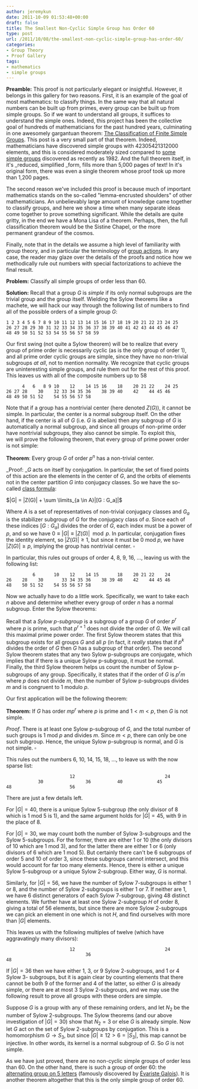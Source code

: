 ```yaml
---
author: jeremykun
date: 2011-10-09 01:53:48+00:00
draft: false
title: The Smallest Non-Cyclic Simple Group has Order 60
type: post
url: /2011/10/08/the-smallest-non-cyclic-simple-group-has-order-60/
categories:
- Group Theory
- Proof Gallery
tags:
- mathematics
- simple groups
---
```


**Preamble:** This proof is not particularly elegant or insightful. However, it belongs in this gallery for two reasons. First, it is an example of the goal of most mathematics: to classify things. In the same way that all natural numbers can be built up from primes, every group can be built up from simple groups. So if we want to understand all groups, it suffices to understand the simple ones. Indeed, this project has been the collective goal of hundreds of mathematicians for the past hundred years, culminating in one awesomely gargantuan theorem: [The Classification of Finite Simple Groups](http://en.wikipedia.org/wiki/Classification_of_finite_simple_groups). This post is a very small part of that theorem. Indeed, mathematicians have discovered simple groups with 42305421312000 elements, and this is considered moderately sized compared to [some simple groups](http://en.wikipedia.org/wiki/Monster_group) discovered as recently as 1982. And the full theorem itself, in it's _reduced, simplified _form, fills more than 5,000 pages of text! In it's original form, there was even a single theorem whose proof took up more than 1,200 pages.

The second reason we've included this proof is because much of important mathematics stands on the so-called "lemma-encrusted shoulders" of other mathematicians. An unbelievably large amount of knowledge came together to classify groups, and here we show a time when many separate ideas come together to prove something significant. While the details are quite gritty, in the end we have a Mona Lisa of a theorem. Perhaps, then, the full classification theorem would be the Sistine Chapel, or the more permanent grandeur of the cosmos.

Finally, note that in the details we assume a high level of familiarity with group theory, and in particular the terminology of [group actions](http://en.wikipedia.org/wiki/Group_action). In any case, the reader may glaze over the details of the proofs and notice how we methodically rule out numbers with special factorizations to achieve the final result.

**Problem:** Classify all simple groups of order less than 60.

**Solution:** Recall that a group $G$ is _simple_ if its only normal subgroups are the trivial group and the group itself. Wielding the Sylow theorems like a machete, we will hack our way through the following list of numbers to find all of the possible orders of a simple group $G$:

    
    1 2 3 4 5 6 7 8 9 10 11 12 13 14 15 16 17 18 19 20 21 22 23 24 25
    26 27 28 29 30 31 32 33 34 35 36 37 38 39 40 41 42 43 44 45 46 47
    48 49 50 51 52 53 54 55 56 57 58 59


Our first swing (not quite a Sylow theorem) will be to realize that every group of prime order is necessarily cyclic (as is the only group of order 1), and all prime order cyclic groups are simple, since they have no non-trivial subgroups _at all_, not to mention normality. We recognize that cyclic groups are uninteresting simple groups, and rule them out for the rest of this proof. This leaves us with all of the composite numbers up to 58

    
          4   6   8 9 10    12    14 15 16    18    20 21 22    24 25
    26 27 28    30    32 33 34 35 36    38 39 40    42    44 45 46
    48 49 50 51 52    54 55 56 57 58


Note that if a group has a nontrivial center (here denoted $Z(G)$), it cannot be simple. In particular, the center is a normal subgroup itself. On the other hand, if the center is all of $G$ (i.e. $G$ is abelian) then any subgroup of $G$ is automatically a normal subgroup, and since all groups of non-prime order have nontrivial subgroups, they also cannot be simple. To exploit this, we will prove the following theorem, that every group of prime power order is not simple:

**Theorem**: Every group $G$ of order $p^n$ has a non-trivial center.

_Proof: _$G$ acts on itself by conjugation. In particular, the set of fixed points of this action are the elements in the center of $G$, and the orbits of elements not in the center partition $G$ into conjugacy classes. So we have the so-called [class formula](http://en.wikipedia.org/wiki/Conjugacy_class#Conjugacy_class_equation):


$|G| = |Z(G)| + \sum \limits_{a \in A}|[G : G_a]|$




Where $A$ is a set of representatives of non-trivial conjugacy classes and $G_a$ is the stabilizer subgroup of $G$ for the conjugacy class of $a$. Since each of these indices $[G:G_a]$ divides the order of $G$, each index must be a power of $p$, and so we have $0 \equiv |G| \equiv |Z(G)| \mod p$. In particular, conjugation fixes the identity element, so $|Z(G)| \geq 1$, but since it must be 0 mod $p$, we have $|Z(G)| \geq p$, implying the group has nontrivial center. $\square$




In particular, this rules out groups of order 4, 8, 9, 16, ..., leaving us with the following list:




    
              6       10    12    14 15       18    20 21 22    24
    26    28    30       33 34 35 36    38 39 40    42    44 45 46
    48    50 51 52    54 55 56 57 58


Now we actually have to do a little work. Specifically, we want to take each $n$ above and determine whether every group of order $n$ has a normal subgroup. Enter the Sylow theorems:

Recall that a _Sylow p-subgroup_ is a subgroup of a group $G$ of order $p^r$ where $p$ is prime, such that $p^{r+1}$ does not divide the order of $G$. We will call this maximal prime power order. The first Sylow theorem states that this subgroup exists for all groups $G$ and all $p$ (in fact, it _really_ states that if $p^k$ divides the order of $G$ then $G$ has a subgroup of that order). The second Sylow theorem states that any two Sylow p-subgroups are conjugate, which implies that if there is a unique Sylow p-subgroup, it must be normal. Finally, the third Sylow theorem helps us count the number of Sylow p-subgroups of any group. Specifically, it states that if the order of $G$ is $p^rm$ where $p$ does not divide $m$, then the number of Sylow p-subgroups divides $m$ and is congruent to 1 modulo $p$.

Our first application will be the following theorem:

**Theorem:** If $G$ has order $mp^r$ where $p$ is prime and $1 < m < p$, then $G$ is not simple.

_Proof_. There is at least one Sylow p-subgroup of $G$, and the total number of such groups is 1 mod $p$ and divides $m$. Since $m < p$, there can only be one such subgroup. Hence, the unique Sylow p-subgroup is normal, and $G$ is not simple. $\square$

This rules out the numbers 6, 10, 14, 15, 18, ..., to leave us with the now sparse list:

    
                            12                                  24
                30                36          40             45
    48                      56


There are just a few details left.

For $|G| = 40$, there is a unique Sylow 5-subgroup (the only divisor of 8 which is 1 mod 5 is 1), and the same argument holds for $|G| = 45$, with 9 in the place of 8.

For $|G| = 30$, we may count both the number of Sylow 3-subgroups and the Sylow 5-subgroups. For the former, there are either 1 or 10 (the only divisors of 10 which are 1 mod 3), and for the latter there are either 1 or 6 (only divisors of 6 which are 1 mod 5). But certainly there can't be 6 subgroups of order 5 and 10 of order 3, since these subgroups cannot intersect, and this would account for far too many elements. Hence, there is either a unique Sylow 5-subgroup or a unique Sylow 2-subgroup. Either way, $G$ is normal.

Similarly, for $|G| = 56$, we have the number of Sylow 7-subgroups is either 1 or 8, and the number of Sylow 2-subgroups is either 1 or 7. If neither are 1, we have 6 distinct generators of each Sylow 7-subgroup, giving 48 distinct elements. We further have at least one Sylow 2-subgroup $H$ of order 8, giving a total of 56 elements, but since there are more Sylow 2-subgroups we can pick an element in one which is not $H$, and find ourselves with more than $|G|$ elements.

This leaves us with the following multiples of twelve (which have aggravatingly many divisors):

    
                            12                                  24
                                  36
    48


If $|G| = 36$ then we have either 1, 3, or 9 Sylow 2-subgroups, and 1 or 4 Sylow 3- subgroups, but it is again clear by counting elements that there cannot be both 9 of the former and 4 of the latter, so either $G$ is already simple, or there are at most 3 Sylow 2-subgroups, and we may use the following result to prove all groups with these orders are simple.

Suppose $G$ is a group with any of these remaining orders, and let $N_2$ be the number of Sylow 2-subgroups. The Sylow theorems (and our above investigation of $|G| = 30$) show that $N_2 = 3$ or else $G$ is already simple. Now let $G$ act on the set of Sylow 2-subgroups by conjugation. This is a homomorphism $G \to S_3$, but since $|G| \geq 12 > 6 = |S_3|$, this map cannot be injective. In other words, its kernel is a normal subgroup of $G$. So $G$ is not simple.

As we have just proved, there are no non-cyclic simple groups of order less than 60. On the other hand, there is such a group of order 60: the [alternating group on 5 letters](http://en.wikipedia.org/wiki/Alternating_group) (famously discovered by [Évariste Galois](http://en.wikipedia.org/wiki/%C3%89variste_Galois)). It is another theorem altogether that this is the only simple group of order 60.

